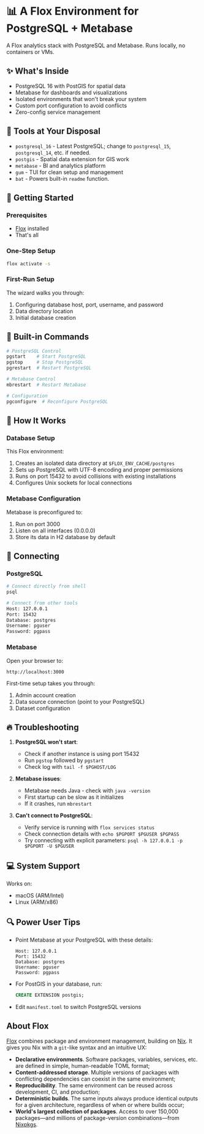 # 📊 A Flox Environment for PostgreSQL + Metabase

A Flox analytics stack with PostgreSQL and Metabase. Runs locally, no containers or VMs.

## ✨ What's Inside

- PostgreSQL 16 with PostGIS for spatial data
- Metabase for dashboards and visualizations
- Isolated environments that won't break your system
- Custom port configuration to avoid conflicts
- Zero-config service management

## 🧰 Tools at Your Disposal

- `postgresql_16` - Latest PostgreSQL; change to `postgresql_15`, `postgresql_14`, etc. if needed.
- `postgis` - Spatial data extension for GIS work
- `metabase` - BI and analytics platform
- `gum` - TUI for clean setup and management
- `bat` - Powers built-in `readme` function.

## 🚀 Getting Started

### Prerequisites

- [Flox](https://flox.dev/get) installed
- That's all

### One-Step Setup

```sh
flox activate -s
```
### First-Run Setup

The wizard walks you through:

1. Configuring database host, port, username, and password
2. Data directory location
3. Initial database creation

## 📝 Built-in Commands

```bash
# PostgreSQL Control
pgstart    # Start PostgreSQL 
pgstop     # Stop PostgreSQL
pgrestart  # Restart PostgreSQL

# Metabase Control
mbrestart  # Restart Metabase

# Configuration
pgconfigure  # Reconfigure PostgreSQL
```

## 🔧 How It Works

### Database Setup

This Flox environment:
1. Creates an isolated data directory at `$FLOX_ENV_CACHE/postgres`
2. Sets up PostgreSQL with UTF-8 encoding and proper permissions
3. Runs on port 15432 to avoid collisions with existing installations
4. Configures Unix sockets for local connections

### Metabase Configuration

Metabase is preconfigured to:
1. Run on port 3000
2. Listen on all interfaces (0.0.0.0)
3. Store its data in H2 database by default

## 🔌 Connecting

### PostgreSQL

```bash
# Connect directly from shell
psql

# Connect from other tools
Host: 127.0.0.1
Port: 15432
Database: postgres
Username: pguser
Password: pgpass
```

### Metabase

Open your browser to:
```
http://localhost:3000
```

First-time setup takes you through:
1. Admin account creation
2. Data source connection (point to your PostgreSQL)
3. Dataset configuration

## 🔥 Troubleshooting

1. **PostgreSQL won't start**:
   - Check if another instance is using port 15432
   - Run `pgstop` followed by `pgstart`
   - Check log with `tail -f $PGHOST/LOG`

2. **Metabase issues**:
   - Metabase needs Java - check with `java -version`
   - First startup can be slow as it initializes
   - If it crashes, run `mbrestart`

3. **Can't connect to PostgreSQL**:
   - Verify service is running with `flox services status`
   - Check connection details with `echo $PGPORT $PGUSER $PGPASS`
   - Try connecting with explicit parameters: `psql -h 127.0.0.1 -p $PGPORT -U $PGUSER`

## 💻 System Support

Works on:
- macOS (ARM/Intel)
- Linux (ARM/x86)

## 🔍 Power User Tips

- Point Metabase at your PostgreSQL with these details:
  ```
  Host: 127.0.0.1
  Port: 15432
  Database: postgres
  Username: pguser
  Password: pgpass
  ```

- For PostGIS in your database, run:
  ```sql
  CREATE EXTENSION postgis;
  ```

- Edit `manifest.toml` to switch PostgreSQL versions

## About Flox

[Flox](https://flox.dev/docs/) combines package and environment management, building on [Nix](https://github.com/NixOS/nix). It gives you Nix with a `git`-like syntax and an intuitive UX:

- **Declarative environments**. Software packages, variables, services, etc. are defined in simple, human-readable TOML format;
- **Content-addressed storage**. Multiple versions of packages with conflicting dependencies can coexist in the same environment;
- **Reproducibility**. The same environment can be reused across development, CI, and production;
- **Deterministic builds**. The same inputs always produce identical outputs for a given architecture, regardless of when or where builds occur;
- **World's largest collection of packages**. Access to over 150,000 packages—and millions of package-version combinations—from [Nixpkgs](https://github.com/NixOS/nixpkgs).

